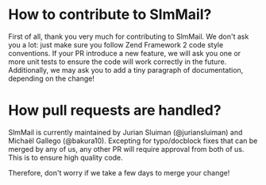 # How to contribute to SlmMail?

First of all, thank you very much for contributing to SlmMail. We don't ask you a lot: just make sure you follow
Zend Framework 2 code style conventions. If your PR introduce a new feature, we will ask you one or more unit tests
to ensure the code will work correctly in the future. Additionally, we may ask you to add a tiny paragraph of
documentation, depending on the change!

# How pull requests are handled?

SlmMail is currently maintained by Jurian Sluiman (@juriansluiman) and Michaël Gallego (@bakura10). Excepting for
typo/docblock fixes that can be merged by any of us, any other PR will require approval from both of us. This is to
ensure high quality code.

Therefore, don't worry if we take a few days to merge your change!
